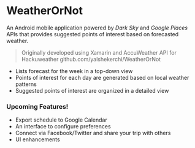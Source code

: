 # WeatherOrNot
An Android mobile application powered by *Dark Sky* and *Google Places* APIs that provides suggested points of interest based on forecasted weather.

>Originally developed using Xamarin and AccuWeather API for Hackuweather
github.com/yalshekerchi/WeatherOrNot

  - Lists forecast for the week in a top-down view
  - Points of interest for each day are generated based on local weather patterns
  - Suggested points of interest are organized in a detailed view 

### Upcoming Features!
  - Export schedule to Google Calendar
  - An interface to configure preferences
  - Connect via Facebook/Twitter and share your trip with others
  - UI enhancements


